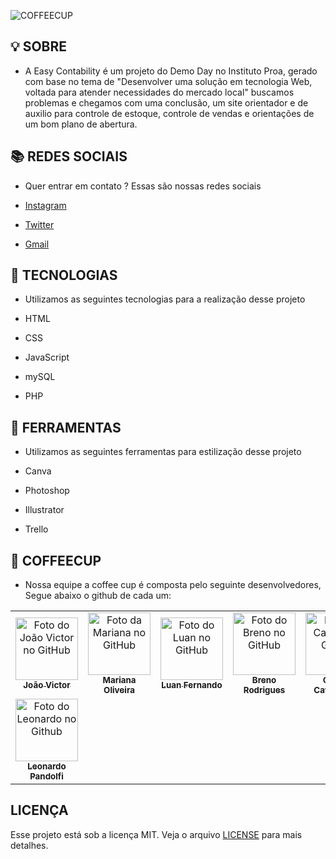 
![COFFEECUP](https://user-images.githubusercontent.com/95861587/145412880-aa1083ec-c424-44fb-9040-5c785c58f6a4.png)


## 💡 SOBRE
- A Easy Contability é um projeto do Demo Day no Instituto Proa, gerado com base no tema de "Desenvolver uma solução em tecnologia Web, voltada para atender necessidades do mercado local" buscamos problemas e chegamos com uma conclusão, um site orientador e de auxilio para controle de estoque, controle de vendas e orientações de um bom plano de abertura.

## 📚 REDES SOCIAIS
- Quer entrar em contato ? Essas são nossas redes sociais

- [Instagram](https://www.instagram.com/easycontability/)
- [Twitter](https://twitter.com/easyconta)
- [Gmail](easycontability@gmail.com)

## 📜 TECNOLOGIAS 
- Utilizamos as seguintes tecnologias para a realização desse projeto

- HTML
- CSS
- JavaScript
- mySQL
- PHP

## 📜 FERRAMENTAS
- Utilizamos as seguintes ferramentas para estilização desse projeto

- Canva
- Photoshop 
- Illustrator 
- Trello 

## 💼 COFFEECUP
- Nossa equipe a coffee cup é composta pelo seguinte desenvolvedores, Segue abaixo o github de cada um: 

<table>
  <tr>
    <td align="center">
      <a href="https://github.com/Jovi7u">
        <img src="https://avatars.githubusercontent.com/u/88720294?v=4" width="100px;" alt="Foto do João Victor no GitHub"/><br>
        <sub>
          <b>João Victor</b>
        </sub>
      </a>
    </td>
    <td align="center">
      <a href="https://github.com/marioliver7">
        <img src="https://avatars.githubusercontent.com/u/53239867?v=4" width="100px;" alt="Foto da Mariana no GitHub"/><br>
        <sub>
          <b>Mariana Oliveira</b>
        </sub>
      </a><br>
    </td>
    <td align="center">
      <a href="https://github.com/Luuan11">
        <img src="https://avatars.githubusercontent.com/u/79935555?v=4" width="100px;" alt="Foto do Luan no GitHub"/><br>
        <sub>
          <b>Luan Fernando</b>
        </sub>
      </a><br>
    </td>
    <td align="center">
      <a href="https://github.com/BrenoRLAC">
        <img src="https://avatars.githubusercontent.com/u/75743151?v=4" width="100px;" alt="Foto do Breno no GitHub"/><br>
        <sub>
          <b>Breno Rodrigues</b>
        </sub>
      </a><br>
    </td>
    <td align="center">
      <a href="https://github.com/milla18">
        <img src="https://avatars.githubusercontent.com/u/88720519?v=4" width="100px;" alt="Foto da Camila no Github"/><br>
        <sub>
          <b>Camila Cavalcante</b>
        </sub>
      </a><br>
    </td>
    <td align="center">
      <a href="https://github.com/Caioluthien">
        <img src="https://avatars.githubusercontent.com/u/88720231?v=4" width="100px;" alt="Foto do Caio Antonio no Github"/><br>
        <sub>
          <b>Antônio Caio</b>
        </sub>
      </a><br>
    </td>
    <tr>
     <td align="center">
      <a href="https://github.com/leonardoPandolfi">
        <img src="https://avatars.githubusercontent.com/u/88720222?v=4" width="100px;" alt="Foto do Leonardo no Github"/><br>
        <sub>
          <b>Leonardo Pandolfi</b>
        </sub>
      </a><br>
    </td>
    </tr>
  </tr>
</table>

## LICENÇA
Esse projeto está sob a licença MIT. Veja o arquivo [LICENSE](https://github.com/easyContability/easyContability/blob/main/LICENSE) para mais detalhes.
